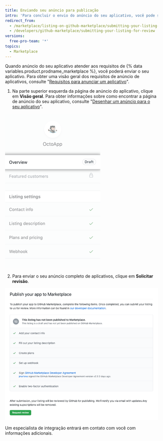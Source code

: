 ```yaml
---
title: Enviando seu anúncio para publicação
intro: 'Para concluir o envio do anúncio do seu aplicativo, você pode solicitar que uma análise seja realizada por um especialista em integração.'
redirect_from:
  - /marketplace/listing-on-github-marketplace/submitting-your-listing-for-review
  - /developers/github-marketplace/submitting-your-listing-for-review
versions:
  free-pro-team: '*'
topics:
  - Marketplace
---
```


Quando anúncio do seu aplicativo atender aos requisitos de {% data variables.product.prodname_marketplace %}, você poderá enviar o seu aplicativo. Para obter uma visão geral dos requisitos de anúncio de aplicativos, consulte "[Requisitos para anunciar um aplicativo](/developers/github-marketplace/requirements-for-listing-an-app)".

1. Na parte superior esquerda da página de anúncio do aplicativo, clique em **Visão geral**. Para obter informações sobre como encontrar a página de anúncio do seu aplicativo, consulte "[Desenhar um anúncio para o seu aplicativo](/developers/github-marketplace/drafting-a-listing-for-your-app)".

  ![Opção de visão geral para o anúncio de rascunho do Marketplace](/assets/images/marketplace/edit-marketplace-listing-overview.png)

2. Para enviar o seu anúncio completo de aplicativos, clique em **Solicitar revisão**.

  ![Lista de verificação para "Publicar o seu aplicativo no Marketplace" com o botão de envio na parte inferior](/assets/images/marketplace/publish-your-app-checklist-and-submission.png)

Um especialista de integração entrará em contato com você com informações adicionais.
